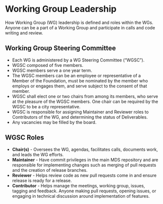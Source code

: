 # Working Group Leadership

How Working Group (WG) leadership is defined and roles within the WGs.  Anyone can be a part of a Working Group and participate in calls and code writing and review.

## Working Group Steering Committee

- Each WG is administered by a WG Steering Committee (“WGSC”).
- WGSC composed of five members.
- WGSC members serve a one year term.
- The WGSC members can be an employee or representative of a Member of the Foundation, must be nominated by the member who employs or engages them, and serve subject to the consent of that member.
- WGSC shall elect one or two chairs from among its members, who serve at the pleasure of the WGSC members. One chair can be required by the WGSC to be a city representative.
- WGSC is responsible for assigning Maintainer and Reviewer roles to Contributors of the WG, and determining the status of Deliverables.
- Any vacancies may be filled by the board.

## WGSC Roles

- **Chair(s)** - Oversees the WG, agendas, facilitates calls, documents work, and leads the WG efforts.
- **Maintainer** - Have commit privileges in the main MDS repository and are responsible for implementing changes such as merging of pull requests and the creation of release branches.
- **Reviewer** - Helps review code as new pull requests come in and ensure release is ready for a release.
- **Contributor** - Helps manage the meetings, working group, issues, tagging and feedback. Anyone making pull requests, opening issues, or engaging in technical discussion around implementation of features.
